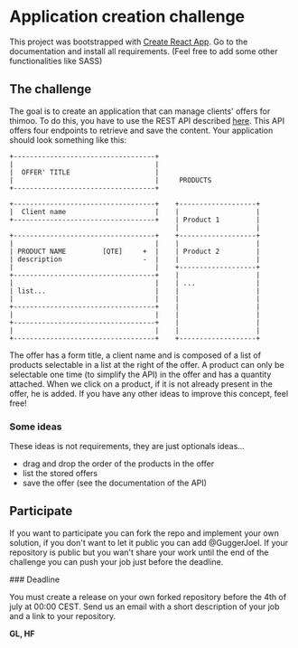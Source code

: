 # Application creation challenge

This project was bootstrapped with [Create React App](https://github.com/facebookincubator/create-react-app). Go to the documentation and install all requirements. (Feel free to add some other functionalities like SASS)

## The challenge

The goal is to create an application that can manage clients' offers for thimoo. To do this, you have to use the REST API described [here](https://github.com/thimoo/challenge-api). This API offers four endpoints to retrieve and save the content. Your application should look something like this:

```
+-----------------------------------+
|                                   |
|  OFFER' TITLE                     |
|                                   |     PRODUCTS
+-----------------------------------+

+-----------------------------------+    +-------------------+
|  Client name                      |    |                   |
+-----------------------------------+    | Product 1         |
                                         |                   |
+-----------------------------------+    +-------------------+
|                                   |    |                   |
| PRODUCT NAME         [QTE]     +  |    | Product 2         |
| description                    -  |    |                   |
|                                   |    +-------------------+
+-----------------------------------+    |                   |
|                                   |    | ...               |
| list...                           |    |                   |
|                                   |    |                   |
+-----------------------------------+    |                   |
|                                   |    |                   |
+-----------------------------------+    |                   |
|                                   |    |                   |
+-----------------------------------+    +-------------------+
```

The offer has a form title, a client name and is composed of a list of products selectable in a list at the right of the offer. A product can only be selectable one time (to simplify the API) in the offer and has a quantity attached. When we click on a product, if it is not already present in the offer, he is added. If you have any other ideas to improve this concept, feel free!

### Some ideas

These ideas is not requirements, they are just optionals ideas...

* drag and drop the order of the products in the offer
* list the stored offers
* save the offer (see the documentation of the API)

## Participate

If you want to participate you can fork the repo and implement your own solution, if you don't want to let it public you can add @GuggerJoel. If your repository is public but you wan't share your work until the end of the challenge you can push your job just before the deadline.

### Deadline

You must create a release on your own forked repository before the 4th of july at 00:00 CEST. Send us an email with a short description of your job and a link to your repository.

**GL, HF**

